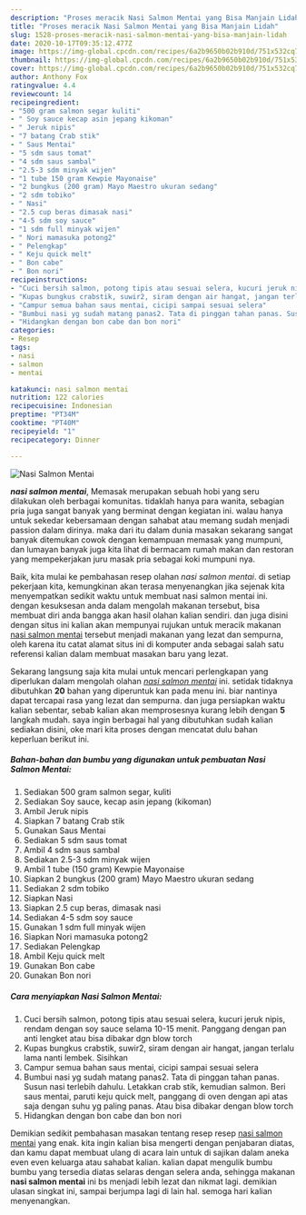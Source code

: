 ```yaml
---
description: "Proses meracik Nasi Salmon Mentai yang Bisa Manjain Lidah"
title: "Proses meracik Nasi Salmon Mentai yang Bisa Manjain Lidah"
slug: 1528-proses-meracik-nasi-salmon-mentai-yang-bisa-manjain-lidah
date: 2020-10-17T09:35:12.477Z
image: https://img-global.cpcdn.com/recipes/6a2b9650b02b910d/751x532cq70/nasi-salmon-mentai-foto-resep-utama.jpg
thumbnail: https://img-global.cpcdn.com/recipes/6a2b9650b02b910d/751x532cq70/nasi-salmon-mentai-foto-resep-utama.jpg
cover: https://img-global.cpcdn.com/recipes/6a2b9650b02b910d/751x532cq70/nasi-salmon-mentai-foto-resep-utama.jpg
author: Anthony Fox
ratingvalue: 4.4
reviewcount: 14
recipeingredient:
- "500 gram salmon segar kuliti"
- " Soy sauce kecap asin jepang kikoman"
- " Jeruk nipis"
- "7 batang Crab stik"
- " Saus Mentai"
- "5 sdm saus tomat"
- "4 sdm saus sambal"
- "2.5-3 sdm minyak wijen"
- "1 tube 150 gram Kewpie Mayonaise"
- "2 bungkus (200 gram) Mayo Maestro ukuran sedang"
- "2 sdm tobiko"
- " Nasi"
- "2.5 cup beras dimasak nasi"
- "4-5 sdm soy sauce"
- "1 sdm full minyak wijen"
- " Nori mamasuka potong2"
- " Pelengkap"
- " Keju quick melt"
- " Bon cabe"
- " Bon nori"
recipeinstructions:
- "Cuci bersih salmon, potong tipis atau sesuai selera, kucuri jeruk nipis, rendam dengan soy sauce selama 10-15 menit. Panggang dengan pan anti lengket atau bisa dibakar dgn blow torch"
- "Kupas bungkus crabstik, suwir2, siram dengan air hangat, jangan terlalu lama nanti lembek. Sisihkan"
- "Campur semua bahan saus mentai, cicipi sampai sesuai selera"
- "Bumbui nasi yg sudah matang panas2. Tata di pinggan tahan panas. Susun nasi terlebih dahulu. Letakkan crab stik, kemudian salmon. Beri saus mentai, paruti keju quick melt, panggang di oven dengan api atas saja dengan suhu yg paling panas. Atau bisa dibakar dengan blow torch"
- "Hidangkan dengan bon cabe dan bon nori"
categories:
- Resep
tags:
- nasi
- salmon
- mentai

katakunci: nasi salmon mentai 
nutrition: 122 calories
recipecuisine: Indonesian
preptime: "PT34M"
cooktime: "PT40M"
recipeyield: "1"
recipecategory: Dinner

---
```



![Nasi Salmon Mentai](https://img-global.cpcdn.com/recipes/6a2b9650b02b910d/751x532cq70/nasi-salmon-mentai-foto-resep-utama.jpg)

<b><i>nasi salmon mentai</i></b>, Memasak merupakan sebuah hobi yang seru dilakukan oleh berbagai komunitas. tidaklah hanya para wanita, sebagian pria juga sangat banyak yang berminat dengan kegiatan ini. walau hanya untuk sekedar kebersamaan dengan sahabat atau memang sudah menjadi passion dalam dirinya. maka dari itu dalam dunia masakan sekarang sangat banyak ditemukan cowok dengan kemampuan memasak yang mumpuni, dan lumayan banyak juga kita lihat di bermacam rumah makan dan restoran yang mempekerjakan juru masak pria sebagai koki mumpuni nya.

Baik, kita mulai ke pembahasan resep olahan <i>nasi salmon mentai</i>. di setiap pekerjaan kita, kemungkinan akan terasa menyenangkan jika sejenak kita menyempatkan sedikit waktu untuk membuat nasi salmon mentai ini. dengan kesuksesan anda dalam mengolah makanan tersebut, bisa membuat diri anda bangga akan hasil olahan kalian sendiri. dan juga disini dengan situs ini kalian akan mempunyai rujukan untuk meracik makanan <u>nasi salmon mentai</u> tersebut menjadi makanan yang lezat dan sempurna, oleh karena itu catat alamat situs ini di komputer anda sebagai salah satu referensi kalian dalam membuat masakan baru yang lezat.




Sekarang langsung saja kita mulai untuk mencari perlengkapan yang diperlukan dalam mengolah olahan <u><i>nasi salmon mentai</i></u> ini. setidak tidaknya dibutuhkan <b>20</b> bahan yang diperuntuk kan pada menu ini. biar nantinya dapat tercapai rasa yang lezat dan sempurna. dan juga persiapkan waktu kalian sebentar, sebab kalian akan memprosesnya kurang lebih dengan <b>5</b> langkah mudah. saya ingin berbagai hal yang dibutuhkan sudah kalian sediakan disini, oke mari kita proses dengan mencatat dulu bahan keperluan berikut ini.

<!--inarticleads1-->

##### Bahan-bahan dan bumbu yang digunakan untuk pembuatan Nasi Salmon Mentai:

1. Sediakan 500 gram salmon segar, kuliti
1. Sediakan  Soy sauce, kecap asin jepang (kikoman)
1. Ambil  Jeruk nipis
1. Siapkan 7 batang Crab stik
1. Gunakan  Saus Mentai
1. Sediakan 5 sdm saus tomat
1. Ambil 4 sdm saus sambal
1. Sediakan 2.5-3 sdm minyak wijen
1. Ambil 1 tube (150 gram) Kewpie Mayonaise
1. Siapkan 2 bungkus (200 gram) Mayo Maestro ukuran sedang
1. Sediakan 2 sdm tobiko
1. Siapkan  Nasi
1. Siapkan 2.5 cup beras, dimasak nasi
1. Sediakan 4-5 sdm soy sauce
1. Gunakan 1 sdm full minyak wijen
1. Siapkan  Nori mamasuka potong2
1. Sediakan  Pelengkap
1. Ambil  Keju quick melt
1. Gunakan  Bon cabe
1. Gunakan  Bon nori




<!--inarticleads2-->

##### Cara menyiapkan Nasi Salmon Mentai:

1. Cuci bersih salmon, potong tipis atau sesuai selera, kucuri jeruk nipis, rendam dengan soy sauce selama 10-15 menit. Panggang dengan pan anti lengket atau bisa dibakar dgn blow torch
1. Kupas bungkus crabstik, suwir2, siram dengan air hangat, jangan terlalu lama nanti lembek. Sisihkan
1. Campur semua bahan saus mentai, cicipi sampai sesuai selera
1. Bumbui nasi yg sudah matang panas2. Tata di pinggan tahan panas. Susun nasi terlebih dahulu. Letakkan crab stik, kemudian salmon. Beri saus mentai, paruti keju quick melt, panggang di oven dengan api atas saja dengan suhu yg paling panas. Atau bisa dibakar dengan blow torch
1. Hidangkan dengan bon cabe dan bon nori




Demikian sedikit pembahasan masakan tentang resep resep <u>nasi salmon mentai</u> yang enak. kita ingin kalian bisa mengerti dengan penjabaran diatas, dan kamu dapat membuat ulang di acara lain untuk di sajikan dalam aneka even even keluarga atau sahabat kalian. kalian dapat mengulik bumbu bumbu yang tersedia diatas selaras dengan selera anda, sehingga makanan <b>nasi salmon mentai</b> ini bs menjadi lebih lezat dan nikmat lagi. demikian ulasan singkat ini, sampai berjumpa lagi di lain hal. semoga hari kalian menyenangkan.
